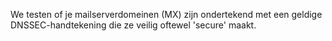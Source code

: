 We testen of je mailserverdomeinen (MX) zijn ondertekend met een geldige DNSSEC-handtekening die ze veilig oftewel 'secure' maakt.
